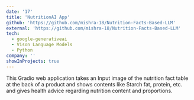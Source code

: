```yaml
---
date: '17'
title: 'NutritionAI App'
github: 'https://github.com/mishra-18/Nutrition-Facts-Based-LLM'
external: 'https://github.com/mishra-18/Nutrition-Facts-Based-LLM'
tech:
  - google-generativeai
  - Vison Language Models
  - Python
company: ''
showInProjects: true
---
```


This Gradio web application takes an Input image of the nutrition fact table at the back of a product and shows contents
like Starch fat, protein, etc. and gives health advice regarding nutrition content and proportions.